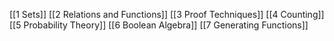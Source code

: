 [[1 Sets]]
[[2 Relations and Functions]]
[[3 Proof Techniques]]
[[4 Counting]]
[[5 Probability Theory]]
[[6 Boolean Algebra]]
[[7 Generating Functions]]